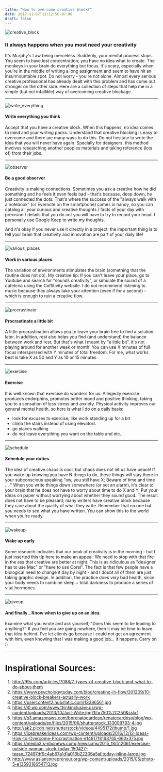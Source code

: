 ```yaml
---
title: "How to overcome creative block?"
date: 2017-11-07T11:12:56-07:00
draft: false
---
```


![creative_block](https://usercontent2.hubstatic.com/13386561.jpg)


### It always happens when you most need your creativity
It's Murphy's Law being merceless. Suddenly, your mental process stops. You seem to have lost concentration; you have no idea what to create. The monkeys in your brain do everything but focus. It's scary, especially when you're in the middle of writing a long assignment and seem to have hit an insurmountable spot. Do not worry - you're not alone. Almost every serious creative professional has already dealt with this problem and has come out stronger on the other side. Here are a collection of steps that help me in a simple (but not infallible) way of overcoming creative blockage.

---

![write_everything](https://i0.wp.com/www.thinkinclusive.us/wp-content/uploads/2013/10/Just-Write.jpg?fit=750%2C250&ssl=1)
#### Write everything you think
Accept that you have a creative block. When this happens, no idea comes to mind and your writing packs. Understand that creative blocking is easy to overcome and there are many ways to do this. Do not hesitate to write the idea that you will never have again. Specially for designers, this method involves researching another peoples materials and taking reference (lots of) from their jobs.

---

![observer](https://s3.amazonaws.com/bprenatocardoso/renatocardoso/blog/wp-content/uploads/en/files/2015/06/shutterstock_133009793-4.jpg)
#### Be a good observer
Creativity is making connections. Sometimes you ask a creative how he did something and he feels it even feels bad - that's because, deep down, he just connected the dots.
That's where the success of the "always walk with a notebook" (or Evernote on the smartphone) comes in handy, so you can catalog all your curious and creative thoughts / facts of your day with precision / details that you do not you will have to try to record your head. I personally use Google Keep to write my thoughts.

And it's okay if you never use it directly in a project: the important thing is to tell your brain that creativity and innovation are part of your daily life!

---

![various_places](http://ak2.picdn.net/shutterstock/videos/4495172/thumb/1.jpg)
#### Work in various places

The variation of environments stimulates the brain (something that the routine does not do).
My creative tip: If you can't leave your place, go to Youtube and search for "sounds creativity", or simulate the sound of a cafeteria using the Coffitivity website.
I do not recommend listening to music because they always take your attention (even if for a second) - which is enough to ruin a creative flow.

---

![procrastinate](https://icebreakerideas.com/wp-content/uploads/2016/12/12-Ideas-How-to-Overcome-Procrastination-e1481718168765-663x375.jpg)
#### Procrastinate a little bit
A little procrastination allows you to leave your brain free to find a solution later.
In addition, rest also helps you find (and understand) the balance between work and rest.
But that's what I meant by "a little bit". it's not playing around for another week or month! You can use X minutes of full focus interspersed with Y minutes of total freedom. For me, what works best is take X as 50 and Y as 10 or 15 minutes.

---

![exercise](https://media3.s-nbcnews.com/j/newscms/2015_18/512061/exercise-outside-woman-stock-today-150427-tease_72497df9c4ab67a1d1a016b22206a5af.today-inline-large.jpg)
#### Exercise

It is well known that exercise do wonders for us. Allegedly exercise produces endorphins, promotes better mood and positive thinking, taking you to a sensation of less stress and anxiety.
Physical activity improves our general mental health, so here is what I do on a daily basis:
* look for excuses to exercise, like work standing up for a bit
* climb the stairs instead of using elevators
* go places walking
* do not leave everything you want on the table and etc...

---

![schedule](https://www.wikihow.com/images/thumb/7/75/Create-a-Study-Schedule-Step-7-Version-3.jpg/aid672380-v4-728px-Create-a-Study-Schedule-Step-7-Version-3.jpg)
#### Schedule your duties
The idea of creative chaos is cool, but chaos does not let us have peace!
If you wake up knowing you have N things to do, these things will stay there in your subconscious speaking "ow, you still have X; Beware of time and time ... "
When you write things down somewhere (or set an alarm), it's clear to your brain that he does not have to worry about time to do X and Y.
Put your ideas on paper without worrying about whether they sound good.
The result does not have to be pleasant; many writers have creative block because they care about the quality of what they write. Remember that no one but you needs to see what you have written. You can show this to the world when you're ready.


---

![wakeup](https://assets.entrepreneur.com/content/3x2/1300/20160616144523-good-night-sleep-morning-routine-wake-up-stretching-relaxation.jpeg?width=750&crop=16:9)
#### Wake up early
Some research indicates that our peak of creativity is in the morning - but I just inserted this tip here to make an appeal: We need to stop with that fire in the ass that creative are better at night. This is as ridiculous as "designer has to use Mac" or "have to use Corel".
The fact is that few people have a biological need to change it day by night - and I doubt all of them are just taking graphic design. In addition, the practice does very bad health, since your body needs to combine sleep + total darkness to produce a series of vital hormones.

---

![giveup](http://www.asianentrepreneur.org/wp-content/uploads/2015/05/photo-5-e1359318654713.jpg)
#### And finally...Know when to give up on an idea.
Examine what you wrote and ask yourself, "Does this seem to be leading to anything?" If you feel you are going nowhere, then it may be time to leave that idea behind.
I've let clients go because I could not get an agreement with him, even knowing that I was making a good job... It happens. Carry on :)


---


# Inspirational Sources:

1. http://99u.com/articles/7088/7-types-of-creative-block-and-what-to-do-about-them
2. https://www.psychologytoday.com/blog/creating-in-flow/201209/10-creative-block-breakers-actually-work
3. https://usercontent2.hubstatic.com/13386561.jpg
4. https://i0.wp.com/www.thinkinclusive.us/wp-content/uploads/2013/10/Just-Write.jpg?fit=750%2C250&ssl=1
5. https://s3.amazonaws.com/bprenatocardoso/renatocardoso/blog/wp-content/uploads/en/files/2015/06/shutterstock_133009793-4.jpg
6. http://ak2.picdn.net/shutterstock/videos/4495172/thumb/1.jpg
7. https://icebreakerideas.com/wp-content/uploads/2016/12/12-Ideas-How-to-Overcome-Procrastination-e1481718168765-663x375.jpg
8. https://media3.s-nbcnews.com/j/newscms/2015_18/512061/exercise-outside-woman-stock-today-150427-tease_72497df9c4ab67a1d1a016b22206a5af.today-inline-large.jpg
9. http://www.asianentrepreneur.org/wp-content/uploads/2015/05/photo-5-e1359318654713.jpg
